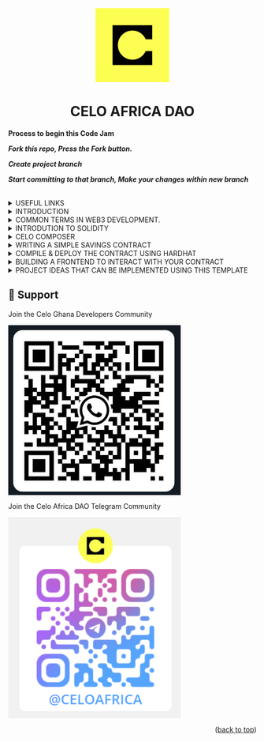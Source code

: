 <div align="center">
  <img src="https://github.com/eben619/Celo_Africa_Dao-Ghana_University_Tour/blob/main/celo_isotype.svg" alt="Celo Logo" width="150px">
<h1 >CELO AFRICA DAO</h1>
</div>

<b>Process to begin this Code Jam</b>

***Fork this repo, Press the Fork button.***

***Create project branch***

***Start committing to that branch, Make your changes within new branch***

<br>
<details>
  <summary>USEFUL LINKS</summary>
  <br>
* <a href="http://alfajores.celoscan.io" rel="noreferrer">Celo's Alfajores Testnet Explorer</a><br>
* <a href="http://faucet.celo.org/alfajores" rel="noreferrer">Funding Your Wallet With Testnet Tokens</a><br>
* <a href="https://metamask.io/download/" target='_blank'>Click Here To Download Metamask</a><br>
* <a href="https://docs.celo.org/developer/build-on-minipay/overview" target='_blank'>Build On Minipay</a><br>


</details>

<details>
  <summary>INTRODUCTION</summary>
<br>
  
Celo Foundation’s Role in the Web3 Ecosystem
Celo Foundation is at the forefront of the Web3 revolution, driving the adoption of decentralized finance and promoting financial inclusion worldwide. By leveraging blockchain technology, the foundation is working to create a more equitable and accessible financial system, paving the way for a future where everyone can participate in the global economy.

Celo's mobile-first approach aims to make decentralized finance (DeFi) accessible to smartphone users worldwide, especially in regions with limited access to traditional banking.<br>

<b>Why Build On Celo</b>
<br>
Celo is fully EVM-compatible, offering the same development experience as Ethereum with improved scalability and lower costs.

<b>Built for Everyday Users:</b>
<br>
Celo is designed with features that lower the entry barrier for those new to cryptocurrency.

<b>Fee Abstraction:</b> Users can pay transaction fees with several different tokens, making payments simple and flexible.

<b>Sub-Cent Fees:</b> Celo maintains low gas fees, often below a cent, keeping transactions affordable.

<b>Native Stablecoins:</b> Celo provides native stablecoins like cUSD, cEUR, cREAL, and cKES, offering a stable way to send and receive money. Check out Mento to learn more.

</details>

<details>
  <summary>COMMON TERMS IN WEB3 DEVELOPMENT.</summary>
<br>
<b>Blockchain:</b> (A database maintained by a distributed set of computers that do not share a trust relationship or common ownership. This arrangement     is referred to as decentralized. The content of a blockchain's database, or ledger, is authenticated using cryptographic techniques, preventing     its contents being edited or removed except according to a protocol's consensus mechanism)
  
Wallets are tools that create accounts, manage keys, and help users transact on a blockchain network.
  
<b>Smart Contract:</b> (Smart contracts are intructions embeded within code which are executed automatically by a computer program or a transaction protocol. They make actions such as transferring cryptocurrencies or other tokens possible.)
  
<b>Transactions:</b> (Ethereum transactions are network messages that include (among other things) a sender, recipient, value, and data payload.)
  
<b>Gas:</b> (A step of execution of a smart contract. Different operations consume different amounts of gas. To prevent denial-of-service attacks, transactions specify a maximum gas which bounds the steps of execution before a transaction is reverted.)
  
<b>Blocks:</b> (The unit of update to the blockchain. A block consists of a header identifying its position in the chain and other metadata, and a body that contains a list of transactions, and data structures that describe the new state after executing those transactions.)
  
<b>Consensus and finality:</b> (Ethereum uses Proof of Stake (PoS) for consensus, with finality achieved through the Casper FFG mechanism, which ensures that confirmed blocks are permanent. Celo also uses PoS combined with PBFT (Practical Byzantine Fault Tolerance), providing fast finality, meaning blocks are finalized almost instantly once added.)</a>

<b>Private Key:</b> (A private key is a long, randomly generated number that serves as a cryptographic key in blockchain networks. It is used to sign transactions and prove ownership of blockchain addresses and the assets within them.)
  
<b>Public Key:</b> (A public key is a cryptographic code used to facilitate secure transactions and interactions on a blockchain network. It is derived from a private key and can be openly shared without compromising the security of the associated assets.)
  
<b>Node:</b> (A node is a computer that runs the Ethereum client software and is connected to other nodes on the network. These nodes work together to verify transactions )
  
<b>JSON-RPC:</b> (JSON-RPC is used to communicate with the node through a Web3 provider, a software component that exposes a JSON-RPC API to the client application)
  
<b>Web3 Provider:</b> (Providers take JSON-RPC requests and return the response.)

<b>Contract ABI:</b> ( "ABI" stands for Application Binary Interface in the context of Ethereum smart contracts. It specifies how to interact with a smart contract deployed on the blockchain.)

</details>

<details>
  <summary>INTRODUTION TO SOLIDITY</summary>
<br>
Solidity is an EVM compatible language which supports a variety of data types that can be categorized mainly into value types and reference types. Other types such as function types and Tuples also exist.

<b>Value Types</b>-
Boolean, Integers, Fixed Point Numbers, Address, Bytes, String, Enums.

<b>Reference Types</b>-
Arrays, Structs, Mappings.

<b>Other Types</b>-
Function types- Can be internal or external (e.g., function (uint) external returns (bool))<br>
Tuples- Group multiple values (e.g., (uint, string, address)).<br>

Basic Structure Of A Function In Solidity:

<img src="https://github.com/eben619/Celo_Africa_Dao-Ghana_University_Tour/blob/main/function.avif" width="500px"><br>

🔭 Learning Solidity

📕 Read the docs: <https://docs.soliditylang.org>

- [Primitive Data Types](https://solidity-by-example.org/primitives/)
- [Mappings](https://solidity-by-example.org/mapping/)
- [Structs](https://solidity-by-example.org/structs/)
- [Modifiers](https://solidity-by-example.org/function-modifier/)
- [Events](https://solidity-by-example.org/events/)
- [Inheritance](https://solidity-by-example.org/inheritance/)
- [Payable](https://solidity-by-example.org/payable/)
- [Fallback](https://solidity-by-example.org/fallback/)

📧 Learn the [Solidity globals and units](https://solidity.readthedocs.io/en/v0.8.19/units-and-global-variables.html)

</details>

<details>
  <summary>CELO COMPOSER</summary>
<br>
A DApp is composed of at least:

* Smart Contracts: The backend code that runs on a blockchain (e.g., Solidity contracts on Ethereum or Celo).
* Frontend: The user interface (UI) often built with traditional web technologies (React, HTML, etc.).
* RPC (Remote Procedure Call): An endpoint that enables the DApp to communicate with the blockchain network (e.g., Infura, Alchemy).
* Private Key: A key used to sign transactions, especially in non-custodial wallets.
* Wallet Integration: Interaction with wallets like MetaMask or Valora for user authentication and transaction signing.

<a href="https://github.com/celo-org/celo-composer/blob/main/README.md">CELO COMPOSER</a> allows you to quickly build, deploy, and iterate on decentralized applications using Celo. It provides a number of template frameworks, examples, and Celo specific functionality to help you get started with your next DApp. It has the wallet integration and other key functionalities needed in building a DApp already implemented.

* Prerequisites
   * <a href='https://nodejs.org/en/download/package-manager'>Node.js (v20 or higher)</a>
   * <a href="https://git-scm.com/downloads">Git (v2.38 or higher)</a>

The easiest way to start with Celo Composer is using `@celo/celo-composer`. This CLI tool lets you quickly start building dApps on Celo for multiple frameworks, including React (with either react-celo or rainbowkit-celo), React Native (w/o Expo), Flutter, and Angular. To get started, just run the following command, and follow the steps:

- Step 1

```bash
npx @celo/celo-composer@latest create
```

- Step 2: Provide the Project Name: You will be prompted to enter the name of your project.

```text
What is your project name: 
```

- Step 3: Choose to Use Hardhat: You will be asked if you want to use Hardhat. Select Yes or No.

```text
Do you want to use Hardhat? (Y/n)
```

- Step 4: Choose to Use a Template: You will be asked if you want to use a template. Select `Yes` or `No`.

```text
Do you want to use a template?
```

- Step 5: Select a Template: If you chose to use a template, you will be prompted to select a template from the list provided.

```text
- Minipay
- Valora
- Social Connect
```

- Step 6: Provide the Project Owner's Name: You will be asked to enter the project owner's name.

```text
Project Owner name:
```

- Step 7: Wait for Project Creation: The CLI will now create the project based on your inputs. This may take a few minutes.

- Step 8: Follow the instructions to start the project. The same will be displayed on the console after the project is created.

```text
🚀 Your starter project has been successfully created!

Before you start the project, please follow these steps:

1. Rename the file:
   packages/react-app/.env.template
   to
   packages/react-app/.env

2. Open the newly renamed .env file and add all the required environment variables.

Once you've done that, you're all set to start your project!

Run the following commands from the packages/react-app folder to start the project:

   yarn install
   yarn react-app:dev
```

</details>


<details>
  <summary>WRITING A SIMPLE SAVINGS CONTRACT</summary>
<br>

```

// SPDX-License-Identifier: MIT
pragma solidity ^0.8.0;

contract Savings {
    mapping(address => uint256) public balances;

    // Deposit funds into the savings account
    function deposit() public payable {
        require(msg.value > 0, "Deposit must be greater than 0");
        balances[msg.sender] += msg.value;
    }

    // Withdraw funds from the savings account
    function withdraw(uint256 _amount) public {
        require(balances[msg.sender] >= _amount, "Insufficient balance");
        balances[msg.sender] -= _amount;
        payable(msg.sender).transfer(_amount);
    }

    // Check balance
    function getBalance() public view returns (uint256) {
        return balances[msg.sender];
    }
}


```

<b>mapping(address => uint256) public balances;:</b>
This creates a storage structure that links each user’s address to their balance in the contract.

<b>function deposit() public payable:</b>
Allows users to send funds to the contract. The msg.value represents the amount of funds sent, and this is added to the user's balance.

<b>function withdraw(uint256 _amount):</b>
Lets users withdraw a specified amount of funds from their balance. It checks if they have enough funds, deducts the amount, and transfers the funds to them.

<b>function getBalance():</b>
Returns the balance of the caller’s account.

This contract allows basic saving functionality, where users can deposit, withdraw, and check their balance. You can add more functions to improve the functionality of your DApp.

</details>

<details>
  <summary>COMPILE & DEPLOY THE CONTRACT USING HARDHAT</summary>
  <br>
After writing your savings contract, you can compile by using

```  
npx hardhat compile
```

After sucessful compilation, use the command below to deploy to Alfajores Testnet

```
npx hardhat run scripts/deploy.ts --network alfajores
```

</details>
<details>
  <summary>BUILDING A FRONTEND TO INTERACT WITH YOUR CONTRACT</summary>
<br>
We are going to create a simple frontend to interact with our contract. We are going to create a deposit component, a withdraw component, and a component to display our saving balance.
<br>
<b>Deposit.tsx Component</b>
  
```

import React, { useState } from "react";
import { useWeb3 } from "@/contexts/useWeb3";  // Use the updated Web3 hook

interface DepositProps {
  savingsContractAddress: string;
  abi: any;
}

const Deposit: React.FC<DepositProps> = ({ savingsContractAddress, abi }) => {
  const { deposit } = useWeb3();  // Get the deposit function from useWeb3
  const [depositAmount, setDepositAmount] = useState<string>("");

  const handleDeposit = async () => {
    try {
      const tx = await deposit(depositAmount);  // Call deposit function
      if (tx) {
        console.log("Deposit successful", tx);
      }
    } catch (error) {
      console.error("Deposit failed", error);
    }
  };

  return (
    <div className="flex flex-col items-center">
      <h3 className="text-xl font-bold mb-4">Deposit</h3>
      <input
        type="text"
        value={depositAmount}
        onChange={(e) => setDepositAmount(e.target.value)}
        placeholder="Amount to deposit"
        className="w-full border-2 border-yellow-500 rounded-lg p-2 mb-4"
      />
      <button
        onClick={handleDeposit}
        className="w-full bg-yellow-500 text-white font-bold py-2 px-4 rounded-lg"
      >
        Deposit
      </button>
    </div>
  );
};

export default Deposit;

```
<br>
<b>Withdraw.tsx Component</b>

```
import React, { useState } from "react";

interface WithdrawProps {
  savingsContractAddress: string;
  abi: any;
  withdraw: (amount: string) => Promise<any>; // Expect withdraw function from useWeb3
  fetchBalance: () => void; // Callback to refresh the balance after withdrawal
}

const Withdraw: React.FC<WithdrawProps> = ({ savingsContractAddress, abi, withdraw, fetchBalance }) => {
  const [withdrawAmount, setWithdrawAmount] = useState<string>("");

  const handleWithdraw = async () => {
    try {
      const tx = await withdraw(withdrawAmount); // Call the withdraw function
      await tx.wait(); // Wait for the transaction to be mined
      fetchBalance(); // Refresh balance after withdrawal
      console.log("Withdrawal successful", tx);
    } catch (error) {
      console.error("Withdrawal failed", error);
    }
  };

  return (
    <div>
      <h3>Withdraw</h3>
      <input
        type="text"
        value={withdrawAmount}
        onChange={(e) => setWithdrawAmount(e.target.value)}
        placeholder="Amount to withdraw"
      />
      <button onClick={handleWithdraw}>Withdraw</button>
    </div>
  );
};

export default Withdraw;

```
<br>
<b>DisplayBalance.tsx Component</b>

```
import React, { useEffect } from "react";

interface DisplayBalanceProps {
  balance: string | undefined;
  fetchBalance: () => void;
}

const DisplayBalance: React.FC<DisplayBalanceProps> = ({ balance, fetchBalance }) => {
  useEffect(() => {
    fetchBalance(); // Fetch balance on load
  }, [fetchBalance]);

  return (
    <div>
      <p>Balance: {balance ? `${balance} CELO` : "Loading..."}</p>
      <button onClick={fetchBalance}>Refresh Balance</button>
    </div>
  );
};

export default DisplayBalance;

```
<br>
<b>New useWeb3.ts file</b>

```
import { useState } from "react";
import {
  createPublicClient,
  createWalletClient,
  custom,
  parseEther,
  http,
  TransactionReceipt,
} from "viem";
import { celoAlfajores } from "viem/chains";
import SavingsABI from "@/abi/Savings.json"; // Make sure this path is correct

const publicClient = createPublicClient({
  chain: celoAlfajores,
  transport: http(),
});

const savingsContractAddress = "0x94E4a792aAa67a01b6a6B3FaA2bA6278c9D7bCD3";

export const useWeb3 = () => {
  const [address, setAddress] = useState<`0x${string}` | null>(null); // Use template literal type for address

  // Fetch user address
  const getUserAddress = async () => {
    if (typeof window !== "undefined" && window.ethereum) {
      let walletClient = createWalletClient({
        transport: custom(window.ethereum),
        chain: celoAlfajores,
      });

      let [userAddress] = await walletClient.getAddresses();
      if (userAddress) {
        setAddress(userAddress as `0x${string}`);
      }
    }
  };

  // Fetch balance
  const getBalance = async () => {
    if (address) {
      const balance = await publicClient.getBalance({ address });
      const formattedBalance = (Number(balance) / 1e18).toFixed(4); // Convert from Wei and format to 4 decimals
      return formattedBalance;
    }
    return "0.0000";
  };

  // Deposit function
  const deposit = async (amount: string): Promise<TransactionReceipt> => {
    let walletClient = createWalletClient({
      transport: custom(window.ethereum),
      chain: celoAlfajores,
    });

    let [userAddress] = await walletClient.getAddresses();
    const amountInWei = parseEther(amount);

    const tx = await walletClient.writeContract({
      address: savingsContractAddress,
      abi: SavingsABI.abi,
      functionName: "deposit",
      account: userAddress as `0x${string}`, // Ensure it's the correct type
      value: amountInWei,
    });

    const receipt = await publicClient.waitForTransactionReceipt({ hash: tx });
    return receipt;
  };

  // Withdraw function
  const withdraw = async (amount: string): Promise<TransactionReceipt> => {
    let walletClient = createWalletClient({
      transport: custom(window.ethereum),
      chain: celoAlfajores,
    });

    let [userAddress] = await walletClient.getAddresses();
    const amountInWei = parseEther(amount);

    const tx = await walletClient.writeContract({
      address: savingsContractAddress,
      abi: SavingsABI.abi,
      functionName: "withdraw",
      account: userAddress as `0x${string}`, // Ensure it's the correct type
      args: [amountInWei],
    });

    const receipt = await publicClient.waitForTransactionReceipt({ hash: tx });
    return receipt;
  };

  return {
    address,
    getUserAddress,
    getBalance,
    deposit,
    withdraw,
  };
};

```
<br>
<b>New index.tsx Component that imports the Deposit, Withdraw and Display Balance component.</b>

```
/* eslint-disable react-hooks/exhaustive-deps */
import PrimaryButton from "@/components/Button";
import { useWeb3 } from "@/contexts/useWeb3";
import { useState, useEffect } from "react";

export default function Home() {
  const {
    address,
    getUserAddress,
    getBalance,  // Fetch balance functionality
    deposit,     // Deposit functionality
    withdraw,    // Withdraw functionality
  } = useWeb3();

  const [balance, setBalance] = useState<string>("0");
  const [depositAmount, setDepositAmount] = useState<string>("");
  const [withdrawAmount, setWithdrawAmount] = useState<string>("");

  useEffect(() => {
    getUserAddress();
  }, []);

  useEffect(() => {
    if (address) {
      fetchBalance();
    }
  }, [address]);

  async function fetchBalance() {
    if (address) {
      try {
        const fetchedBalance = await getBalance();
        setBalance(fetchedBalance.toString());  // Convert balance from bigint to string
      } catch (error) {
        console.error("Error fetching balance:", error);
      }
    }
  }

  async function handleDeposit() {
    if (address && depositAmount) {
      try {
        await deposit(depositAmount);  // Call deposit from useWeb3
        fetchBalance();
      } catch (error) {
        console.error("Deposit failed:", error);
      }
    }
  }

  async function handleWithdraw() {
    if (address && withdrawAmount) {
      try {
        await withdraw(withdrawAmount);  // Call withdraw from useWeb3
        fetchBalance();
      } catch (error) {
        console.error("Withdrawal failed:", error);
      }
    }
  }

  return (
    <div className="flex flex-col justify-center items-center">
      {!address && (
        <div className="h1">Please install Metamask and connect.</div>
      )}
      {address && (
        <div className="h1">Welcome! Let's manage your savings.</div>
      )}

      {address && (
        <>
          <div className="h2 text-center">
            Your address:{" "}
            <span className="font-bold text-sm">{address}</span>
          </div>

          {/* Deposit functionality */}
          <div className="w-full px-3 mt-7">
            <input
              type="text"
              value={depositAmount}
              onChange={(e) => setDepositAmount(e.target.value)}
              placeholder="Deposit amount in CELO"
            />
            <PrimaryButton
              onClick={handleDeposit}
              title="Deposit CELO"
              widthFull
            />
          </div>

          {/* Withdraw functionality */}
          <div className="w-full px-3 mt-7">
            <input
              type="text"
              value={withdrawAmount}
              onChange={(e) => setWithdrawAmount(e.target.value)}
              placeholder="Withdraw amount in CELO"
            />
            <PrimaryButton
              onClick={handleWithdraw}
              title="Withdraw CELO"
              widthFull
            />
          </div>

          {/* Display Balance */}
          <div className="w-full px-3 mt-7">
            <p className="font-bold">Balance: {balance} CELO</p>
            <PrimaryButton
              onClick={fetchBalance}
              title="Refresh Balance"
              widthFull
            />
          </div>
        </>
      )}
    </div>
  );
}

```
</details>

<details>
  <summary>PROJECT IDEAS THAT CAN BE IMPLEMENTED USING THIS TEMPLATE</summary>
  <br>
<b>Micro-Payments Platform:</b> A system where users can make small, fast payments for services like articles, songs, or e-books.

<b>Subscription-Based Content:</b> Create a pay-per-use subscription system for premium content, such as online courses or tutorials.

<b>Crowdfunding Platform:</b> A decentralized crowdfunding site where backers use Minipay for quick, low-fee contributions to projects.

<b>Remittance System:</b> A remittance solution for people to send small payments globally with low fees and fast transactions, ideal for cross-border transfers.

<b>Event Ticketing:</b> Build a ticketing platform where users pay for event tickets using Minipay, integrating QR codes for verification.
</details>


## 🤝 Support

Join the Celo Ghana Developers Community

<img width="350px" src="https://github.com/eben619/Celo_Africa_Dao-Ghana_University_Tour/blob/main/CeloGhanaCommunity.jpg" align="center" alt="Celo Ghana WhatsApp"/>

Join the Celo Africa DAO Telegram Community

<img width="350px" src="https://github.com/eben619/BWC/blob/main/Scr.png" align="center" alt="Celo Telegram"/>

<p align="right">(<a href="#top">back to top</a>)</p>
